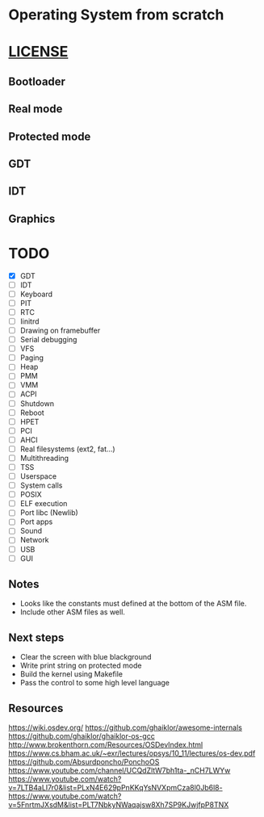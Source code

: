 # Operating System from scratch

# [LICENSE](LICENSE)

## Bootloader

## Real mode

## Protected mode

## GDT

## IDT

## Graphics

# TODO

- [x] GDT
- [ ] IDT
- [ ] Keyboard
- [ ] PIT
- [ ] RTC
- [ ] Iinitrd
- [ ] Drawing on framebuffer
- [ ] Serial debugging
- [ ] VFS
- [ ] Paging
- [ ] Heap
- [ ] PMM
- [ ] VMM
- [ ] ACPI
- [ ] Shutdown
- [ ] Reboot
- [ ] HPET
- [ ] PCI
- [ ] AHCI
- [ ] Real filesystems (ext2, fat...)
- [ ] Multithreading
- [ ] TSS
- [ ] Userspace
- [ ] System calls
- [ ] POSIX
- [ ] ELF execution
- [ ] Port libc (Newlib)
- [ ] Port apps
- [ ] Sound
- [ ] Network
- [ ] USB
- [ ] GUI

## Notes

- Looks like the constants must defined at the bottom of the ASM file.
- Include other ASM files as well.

## Next steps

- Clear the screen with blue blackground
- Write print string on protected mode
- Build the kernel using Makefile
- Pass the control to some high level language

## Resources

https://wiki.osdev.org/
https://github.com/ghaiklor/awesome-internals
https://github.com/ghaiklor/ghaiklor-os-gcc
http://www.brokenthorn.com/Resources/OSDevIndex.html
https://www.cs.bham.ac.uk/~exr/lectures/opsys/10_11/lectures/os-dev.pdf
https://github.com/Absurdponcho/PonchoOS
https://www.youtube.com/channel/UCQdZltW7bh1ta-_nCH7LWYw
https://www.youtube.com/watch?v=7LTB4aLI7r0&list=PLxN4E629pPnKKqYsNVXpmCza8l0Jb6l8-
https://www.youtube.com/watch?v=5FnrtmJXsdM&list=PLT7NbkyNWaqajsw8Xh7SP9KJwjfpP8TNX
